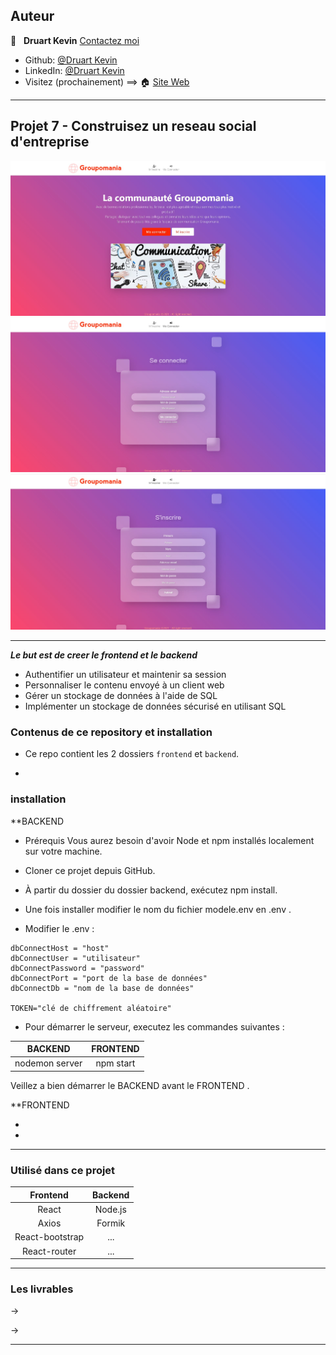 ## Auteur

👤 &nbsp; **Druart Kevin** [Contactez moi](<k.druart2@gmail.com>)

* Github: [@Druart Kevin](https://github.com/KevinDruart)
* LinkedIn: [@Druart Kevin](https://www.linkedin.com/in/kevin-druart-430764201/)
* Visitez (prochainement) ==> 🏠 [Site Web]()

***

## Projet 7 - Construisez un reseau social d'entreprise

![100%](/BDD%20et%20image%20projet/indexGroupomania.jpg)
![100%](/BDD%20et%20image%20projet/loginGroupomania.jpg)
![100%](/BDD%20et%20image%20projet/signupGroupomania.jpg)
***

***Le but est de creer le frontend et le backend***

* Authentifier un utilisateur et maintenir sa session
* Personnaliser le contenu envoyé à un client web
* Gérer un stockage de données à l'aide de SQL
* Implémenter un stockage de données sécurisé en utilisant SQL


### Contenus de ce repository et installation

* Ce repo contient les 2 dossiers `frontend` et `backend`.


* 

### installation

**BACKEND
* Prérequis Vous aurez besoin d'avoir Node et npm installés localement sur votre machine.

* Cloner ce projet depuis GitHub.

* À partir du dossier du dossier backend, exécutez npm install.

* Une fois installer modifier le nom du fichier modele.env en .env .

* Modifier le .env :
```
dbConnectHost = "host"
dbConnectUser = "utilisateur"
dbConnectPassword = "password"
dbConnectPort = "port de la base de données"
dbConnectDb = "nom de la base de données"

TOKEN="clé de chiffrement aléatoire"

```



* Pour démarrer le serveur, executez les commandes suivantes :
                        
| BACKEND                  | FRONTEND           |
|:------------------------:|:------------------:|
| nodemon server           | npm start          |

Veillez a bien démarrer le BACKEND avant le FRONTEND .


**FRONTEND 

* 

* 

***


### Utilisé dans ce projet

| Frontend                 | Backend            |
|:------------------------:|:------------------:|
| React                    | Node.js            |
| Axios                    | Formik             |
| React-bootstrap          | ...                |
| React-router             | ...                |

***

### Les livrables

→ 

→ 



***
